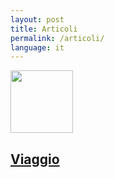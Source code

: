 ```yaml
---
layout: post
title: Articoli
permalink: /articoli/
language: it
---
```


<article>
  <div class="container">
    <div class="row">
      <div class="col-3">
        <img style="height:100px;width:auto;" src="{{ "/assets/img/tree.jpg" | prepend: site.baseurl }}" alt="" />
      </div>
      <div class="col-7">
        <h1><a href="/articoli/viaggio">Viaggio</a></h1>
        <p></p>
      </div>
    </div>
  </div>
</article>
<!--
-->
